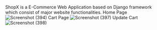 ShopX is a E-Commerce Web Application based on Django framework which consist of major website functionalities.
Home Page
![Screenshot (394)](https://github.com/RishabhSaxena45/ShopX-Ecommerce-Website-/assets/136158506/74b509c6-9154-4884-99e4-e4c12b98fcd0)
Cart Page
![Screenshot (397)](https://github.com/RishabhSaxena45/ShopX-Ecommerce-Website-/assets/136158506/b67bc500-3613-4800-a42a-ee147e0db112)
Update Cart
![Screenshot (398)](https://github.com/RishabhSaxena45/ShopX-Ecommerce-Website-/assets/136158506/e79cc319-6a16-43b1-a4f8-c6e7f96630a8)
